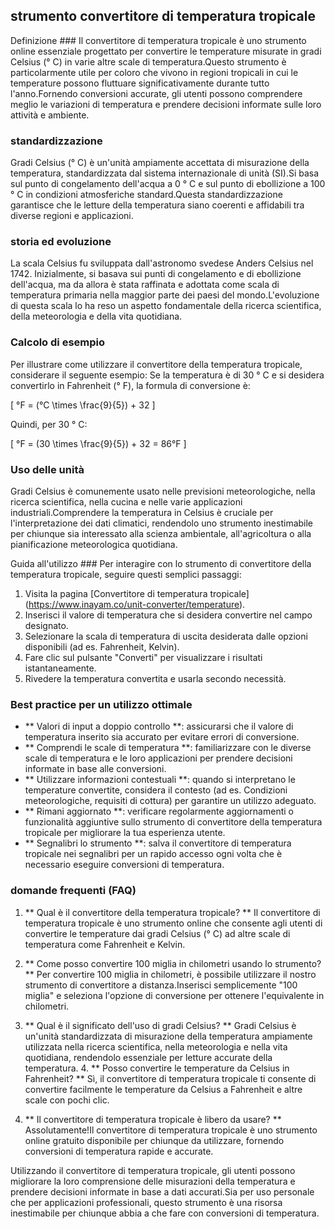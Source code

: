 ## strumento convertitore di temperatura tropicale

Definizione ###
Il convertitore di temperatura tropicale è uno strumento online essenziale progettato per convertire le temperature misurate in gradi Celsius (° C) in varie altre scale di temperatura.Questo strumento è particolarmente utile per coloro che vivono in regioni tropicali in cui le temperature possono fluttuare significativamente durante tutto l'anno.Fornendo conversioni accurate, gli utenti possono comprendere meglio le variazioni di temperatura e prendere decisioni informate sulle loro attività e ambiente.

### standardizzazione
Gradi Celsius (° C) è un'unità ampiamente accettata di misurazione della temperatura, standardizzata dal sistema internazionale di unità (SI).Si basa sul punto di congelamento dell'acqua a 0 ° C e sul punto di ebollizione a 100 ° C in condizioni atmosferiche standard.Questa standardizzazione garantisce che le letture della temperatura siano coerenti e affidabili tra diverse regioni e applicazioni.

### storia ed evoluzione
La scala Celsius fu sviluppata dall'astronomo svedese Anders Celsius nel 1742. Inizialmente, si basava sui punti di congelamento e di ebollizione dell'acqua, ma da allora è stata raffinata e adottata come scala di temperatura primaria nella maggior parte dei paesi del mondo.L'evoluzione di questa scala lo ha reso un aspetto fondamentale della ricerca scientifica, della meteorologia e della vita quotidiana.

### Calcolo di esempio
Per illustrare come utilizzare il convertitore della temperatura tropicale, considerare il seguente esempio: Se la temperatura è di 30 ° C e si desidera convertirlo in Fahrenheit (° F), la formula di conversione è:

\[ °F = (°C \times \frac{9}{5}) + 32 \]

Quindi, per 30 ° C:

\[ °F = (30 \times \frac{9}{5}) + 32 = 86°F \]

### Uso delle unità
Gradi Celsius è comunemente usato nelle previsioni meteorologiche, nella ricerca scientifica, nella cucina e nelle varie applicazioni industriali.Comprendere la temperatura in Celsius è cruciale per l'interpretazione dei dati climatici, rendendolo uno strumento inestimabile per chiunque sia interessato alla scienza ambientale, all'agricoltura o alla pianificazione meteorologica quotidiana.

Guida all'utilizzo ###
Per interagire con lo strumento di convertitore della temperatura tropicale, seguire questi semplici passaggi:
1. Visita la pagina [Convertitore di temperatura tropicale] (https://www.inayam.co/unit-converter/temperature).
2. Inserisci il valore di temperatura che si desidera convertire nel campo designato.
3. Selezionare la scala di temperatura di uscita desiderata dalle opzioni disponibili (ad es. Fahrenheit, Kelvin).
4. Fare clic sul pulsante "Converti" per visualizzare i risultati istantaneamente.
5. Rivedere la temperatura convertita e usarla secondo necessità.

### Best practice per un utilizzo ottimale
- ** Valori di input a doppio controllo **: assicurarsi che il valore di temperatura inserito sia accurato per evitare errori di conversione.
- ** Comprendi le scale di temperatura **: familiarizzare con le diverse scale di temperatura e le loro applicazioni per prendere decisioni informate in base alle conversioni.
- ** Utilizzare informazioni contestuali **: quando si interpretano le temperature convertite, considera il contesto (ad es. Condizioni meteorologiche, requisiti di cottura) per garantire un utilizzo adeguato.
- ** Rimani aggiornato **: verificare regolarmente aggiornamenti o funzionalità aggiuntive sullo strumento di convertitore della temperatura tropicale per migliorare la tua esperienza utente.
- ** Segnalibri lo strumento **: salva il convertitore di temperatura tropicale nei segnalibri per un rapido accesso ogni volta che è necessario eseguire conversioni di temperatura.

### domande frequenti (FAQ)

1. ** Qual è il convertitore della temperatura tropicale? **
Il convertitore di temperatura tropicale è uno strumento online che consente agli utenti di convertire le temperature dai gradi Celsius (° C) ad altre scale di temperatura come Fahrenheit e Kelvin.

2. ** Come posso convertire 100 miglia in chilometri usando lo strumento? **
Per convertire 100 miglia in chilometri, è possibile utilizzare il nostro strumento di convertitore a distanza.Inserisci semplicemente "100 miglia" e seleziona l'opzione di conversione per ottenere l'equivalente in chilometri.

3. ** Qual è il significato dell'uso di gradi Celsius? **
Gradi Celsius è un'unità standardizzata di misurazione della temperatura ampiamente utilizzata nella ricerca scientifica, nella meteorologia e nella vita quotidiana, rendendolo essenziale per letture accurate della temperatura. 4. ** Posso convertire le temperature da Celsius in Fahrenheit? **
Sì, il convertitore di temperatura tropicale ti consente di convertire facilmente le temperature da Celsius a Fahrenheit e altre scale con pochi clic.

5. ** Il convertitore di temperatura tropicale è libero da usare? **
Assolutamente!Il convertitore di temperatura tropicale è uno strumento online gratuito disponibile per chiunque da utilizzare, fornendo conversioni di temperatura rapide e accurate.

Utilizzando il convertitore di temperatura tropicale, gli utenti possono migliorare la loro comprensione delle misurazioni della temperatura e prendere decisioni informate in base a dati accurati.Sia per uso personale che per applicazioni professionali, questo strumento è una risorsa inestimabile per chiunque abbia a che fare con conversioni di temperatura.
